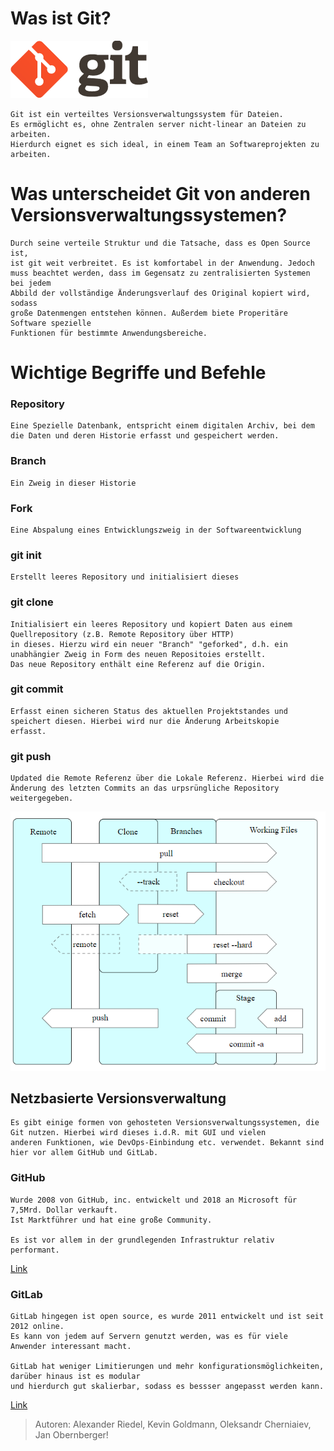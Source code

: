 # Was ist Git? 

![GitLogo](bilder\0.png)


    Git ist ein verteiltes Versionsverwaltungssystem für Dateien.
    Es ermöglicht es, ohne Zentralen server nicht-linear an Dateien zu arbeiten. 
    Hierdurch eignet es sich ideal, in einem Team an Softwareprojekten zu arbeiten.


# Was unterscheidet Git von anderen Versionsverwaltungssystemen? 

    Durch seine verteile Struktur und die Tatsache, dass es Open Source ist,
    ist git weit verbreitet. Es ist komfortabel in der Anwendung. Jedoch
    muss beachtet werden, dass im Gegensatz zu zentralisierten Systemen bei jedem
    Abbild der vollständige Änderungsverlauf des Original kopiert wird, sodass
    große Datenmengen entstehen können. Außerdem biete Properitäre Software spezielle
    Funktionen für bestimmte Anwendungsbereiche.

# Wichtige Begriffe und Befehle

### Repository

	Eine Spezielle Datenbank, entspricht einem digitalen Archiv, bei dem die Daten und deren Historie erfasst und gespeichert werden.

### Branch

	Ein Zweig in dieser Historie

### Fork
	
	Eine Abspalung eines Entwicklungszweig in der Softwareentwicklung

### git init

	Erstellt leeres Repository und initialisiert dieses

### git clone

	Initialisiert ein leeres Repository und kopiert Daten aus einem Quellrepository (z.B. Remote Repository über HTTP)
	in dieses. Hierzu wird ein neuer "Branch" "geforked", d.h. ein unabhängier Zweig in Form des neuen Repositoies erstellt.
	Das neue Repository enthält eine Referenz auf die Origin.

### git commit

	Erfasst einen sicheren Status des aktuellen Projektstandes und speichert diesen. Hierbei wird nur die Änderung Arbeitskopie
	erfasst.

### git push


	Updated die Remote Referenz über die Lokale Referenz. Hierbei wird die Änderung des letzten Commits an das urpsrüngliche Repository
	weitergegeben.

![GitDiagram](bilder\1.png)

## Netzbasierte Versionsverwaltung

    Es gibt einige formen von gehosteten Versionsverwaltungssystemen, die Git nutzen. Hierbei wird dieses i.d.R. mit GUI und vielen 
    anderen Funktionen, wie DevOps-Einbindung etc. verwendet. Bekannt sind hier vor allem GitHub und GitLab.

### GitHub

	Wurde 2008 von GitHub, inc. entwickelt und 2018 an Microsoft für 7,5Mrd. Dollar verkauft.
	Ist Marktführer und hat eine große Community.

	Es ist vor allem in der grundlegenden Infrastruktur relativ performant.

[Link](https://github.com/)

### GitLab

	GitLab hingegen ist open source, es wurde 2011 entwickelt und ist seit 2012 online.
	Es kann von jedem auf Servern genutzt werden, was es für viele Anwender interessant macht.

	GitLab hat weniger Limitierungen und mehr konfigurationsmöglichkeiten, darüber hinaus ist es modular
	und hierdurch gut skalierbar, sodass es bessser angepasst werden kann.

[Link](https://gitlab.com/)

> Autoren: Alexander Riedel, Kevin Goldmann, Oleksandr Cherniaiev, Jan Obernberger!
